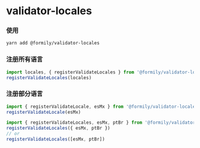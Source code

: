 # validator-locales

### 使用

```bash
yarn add @formily/validator-locales

```

### 注册所有语言

```typescript
import locales, { registerValidateLocales } from '@formily/validator-locales'
registerValidateLocales(locales)
```

### 注册部分语言

```typescript
import { registerValidateLocale, esMx } from '@formily/validator-locales'
registerValidateLocale(esMx)
```

```typescript
import { registerValidateLocales, esMx, ptBr } from '@formily/validator-locales'
registerValidateLocales({ esMx, ptBr })
// or
registerValidateLocales([esMx, ptBr])
```
